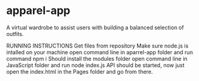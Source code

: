 # apparel-app
A virtual wardrobe to assist users with building a balanced selection of outfits.

RUNNING INSTRUCTIONS
Get files from repository
Make sure node.js is intalled on your machine
open command line in aparrel-app folder and run command 
npm i
Should install the modules folder 
open command line in JavaScript folder and run 
node index.js
API should be started, now just open the index.html in the Pages folder and go from there.
